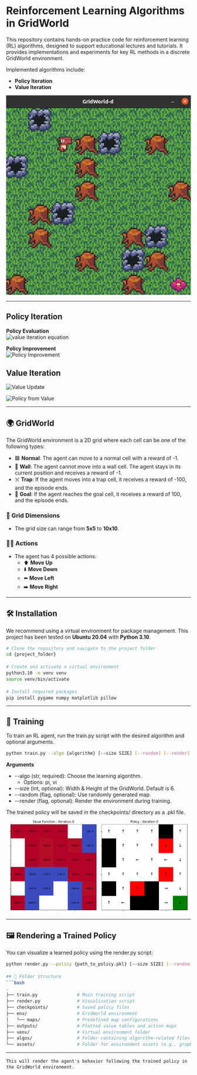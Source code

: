 # Reinforcement Learning Algorithms in GridWorld

This repository contains hands-on practice code for reinforcement learning (RL) algorithms, designed to support educational lectures and tutorials. It provides implementations and experiments for key RL methods in a discrete GridWorld environment.

Implemented algorithms include:

- **Policy Iteration**
- **Value Iteration**


![ex](assets/render_img.png)

---
## Policy Iteration

**Policy Evaluation**  
![value iteration equation](https://latex.codecogs.com/png.image?\dpi{150}&space;v_{k+1}(s)&space;=&space;\sum_{a&space;\in&space;\mathcal{A}}&space;\pi(a|s)&space;\left(&space;\mathcal{R}_s^a&space;+&space;\gamma&space;\sum_{s'\in&space;\mathcal{S}}&space;\mathcal{P}_{ss'}^a&space;v_k(s')&space;\right)
)



**Policy Improvement**  
![Policy Improvement](https://latex.codecogs.com/png.image?\dpi{120}&space;\pi_{\text{new}}(s)=\arg\max_a\sum_{s'}P(s'|s,a)[R(s,a,s')+\gamma&space;V^\pi(s')])


## Value Iteration

![Value Update](https://latex.codecogs.com/png.image?\dpi{120}&space;V(s)=\max_a\sum_{s'}P(s'|s,a)[R(s,a,s')+\gamma&space;V(s')])

![Policy from Value](https://latex.codecogs.com/png.image?\dpi{120}&space;\pi^*(s)=\arg\max_a\sum_{s'}P(s'|s,a)[R(s,a,s')+\gamma&space;V^*(s')])


---

## 🌍 GridWorld

The GridWorld environment is a 2D grid where each cell can be one of the following types:

- 🟩 **Normal**: The agent can move to a normal cell with a reward of -1.
- 🧱 **Wall**: The agent cannot move into a wall cell. The agent stays in its current position and receives a reward of -1.
- ☠️ **Trap**: If the agent moves into a trap cell, it receives a reward of -100, and the episode ends.
- 🎯 **Goal**: If the agent reaches the goal cell, it receives a reward of 100, and the episode ends.

### 📏 Grid Dimensions

- The grid size can range from **5x5** to **10x10**.

### 🏃‍♂️ Actions

- The agent has 4 possible actions:  
  - ⬆️ **Move Up**  
  - ⬇️ **Move Down**  
  - ⬅️ **Move Left**  
  - ➡️ **Move Right**

---

## 🛠️ Installation

We recommend using a virtual environment for package management. This project has been tested on **Ubuntu 20.04** with **Python 3.10**.

```bash
# Clone the repository and navigate to the project folder
cd {project_folder}

# Create and activate a virtual environment
python3.10 -m venv venv
source venv/bin/activate

# Install required packages
pip install pygame numpy matplotlib pillow
```
---

## 🚀 Training
To train an RL agent, run the train.py script with the desired algorithm and optional arguments.
```bash
python train.py --algo {algorithm} [--size SIZE] [--random] [--render]
```
**Arguments**
- --algo (str, required): Choose the learning algorithm.
  - Options: pi, vi
- --size (int, optional): Width & Height of the GridWorld. Default is 6.
- --random (flag, optional): Use randomly generated map.
- --render (flag, optional): Render the environment during training.

The trained policy will be saved in the checkpoints/ directory as a .pkl file.


![Output](assets/animation.gif)

---

## 🖼️ Rendering a Trained Policy
You can visualize a learned policy using the render.py script:
```bash
python render.py --policy {path_to_policy.pkl} [--size SIZE] [--random]

## 📁 Folder Structure
```bash
.
├── train.py               # Main training script
├── render.py              # Visualization script
├── checkpoints/           # Saved policy files
├── env/                   # GridWorld environment
│   └── maps/              # Predefined map configurations
├── outputs/               # Plotted value tables and action maps
├── venv/                  # Virtual environment folder
├── algos/                 # Folder containing algorithm-related files
└── assets/                # Folder for environment assets (e.g., graphics)

```
---
```
This will render the agent's behavior following the trained policy in the GridWorld environment.
